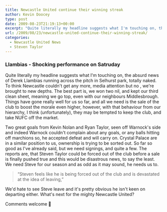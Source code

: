 ```yaml
---
title: Newcastle United continue their winning streak
author: Kevin Doocey
type: post
date: 2009-08-23T21:19:13+00:00
excerpt: "Quite literally my headline suggests what I'm touching on, the absurd news of Derek Llambias running across.."
url: /2009/08/23/newcastle-united-continue-their-winning-streak/
categories:
  - Newcastle United News
  - Steven Taylor
---
```


### Llambias - Shocking performance on Satruday

Quite literally my headline suggests what I'm touching on, the absurd news of Derek Llambias running across the pitch in Selhurst park, totally naked. To think Newcastle couldn't get any more, media attention but no , we're brought to new depths. The best part is, we won two nil, and kept our third clean sheet, meaning we go top, even with our neighbours Middlesbrough. Things have gone really well for us so far, and all we need is the sale of the club to boost the morale even higher, however, with that behaviour from our hierarchy, I think (unfortunately), they may be tempted to keep the club, and take NUFC off the market.

Two great goals from Kevin Nolan and Ryan Taylor, seen off Warnock's side and indeed Warnock couldn't complain about any goals, or any balls hitting off marchions so, he accepted defeat and will carry on. Crystal Palace are in a similar position to us, ownership is trying to be sorted out. So far so good as I've already said, but we need signings, and quite a few. The reports are, that Steven Taylor could be forced out of the club before a sale is finally pushed true and this would be disastrous news, to say the least. We need Steve for our season and as odd as it may sound, he needs us to.

> “Steven feels like he is being forced out of the club and is devastated at the idea of leaving,”

We'd hate to see Steve leave and it's pretty obvious he isn't keen on departing either. What's next for the mighty Newcastle United?

Comments welcome 🙂

